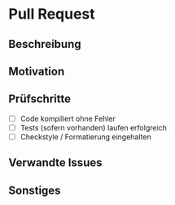 # Pull Request

## Beschreibung
<!-- Was wurde geändert oder hinzugefügt? -->

## Motivation
<!-- Warum wurde diese Änderung vorgenommen? -->

## Prüfschritte
- [ ] Code kompiliert ohne Fehler
- [ ] Tests (sofern vorhanden) laufen erfolgreich
- [ ] Checkstyle / Formatierung eingehalten

## Verwandte Issues
<!-- z. B. "Fixes #12" oder "Closes #5" -->

## Sonstiges
<!-- Optional: Screenshots, Designentscheidungen, Hinweise -->
